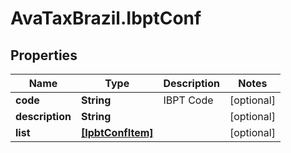 # AvaTaxBrazil.IbptConf

## Properties
Name | Type | Description | Notes
------------ | ------------- | ------------- | -------------
**code** | **String** | IBPT Code | [optional] 
**description** | **String** |  | [optional] 
**list** | [**[IpbtConfItem]**](IpbtConfItem.md) |  | [optional] 


